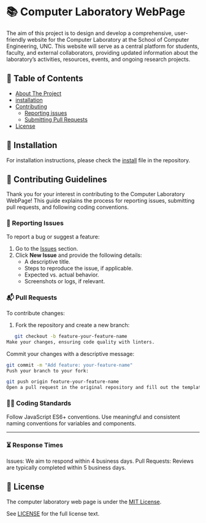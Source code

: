 
# 📚 Computer Laboratory WebPage

The aim of this project is to design and develop a comprehensive, user-friendly website for the Computer Laboratory at the School of Computer Engineering, UNC. This website will serve as a central platform for students, faculty, and external collaborators, providing updated information about the laboratory’s activities, resources, events, and ongoing research projects.

## 📑 Table of Contents

- [About The Project](#📚-computer-laboratory-webpage)
- [installation](#🔧-installation)
- [Contributing](#📖-contributing-guidelines)
  - [Reporting issues](#🐞-reporting-issues)
  - [Submitting Pull Requests](#📬-pull-requests)
- [License](#📜-license)


## 🔧 Installation

For installation instructions, please check the [install](install.md) file in the repository.

## 📖 Contributing Guidelines  

Thank you for your interest in contributing to the Computer Laboratory WebPage! This guide explains the process for reporting issues, submitting pull requests, and following coding conventions.  


### 🐞 Reporting Issues  

To report a bug or suggest a feature:  
1. Go to the [Issues](https://github.com/Esc-IngComp-UNC/computer-laboratory-web-page/issues) section.  
2. Click **New Issue** and provide the following details:  
   - A descriptive title.  
   - Steps to reproduce the issue, if applicable.  
   - Expected vs. actual behavior.  
   - Screenshots or logs, if relevant.  


### 📬 Pull Requests

To contribute changes:  

1. Fork the repository and create a new branch:  
```bash
   git checkout -b feature-your-feature-name
Make your changes, ensuring code quality with linters.
```
Commit your changes with a descriptive message:

```bash
git commit -m "Add feature: your-feature-name"
Push your branch to your fork:
```

```bash
git push origin feature-your-feature-name
Open a pull request in the original repository and fill out the template.
```

### 🧑‍💻 Coding Standards
Follow JavaScript ES6+ conventions.
Use meaningful and consistent naming conventions for variables and components.

---
### ⏳ Response Times
Issues: We aim to respond within 4 business days.
Pull Requests: Reviews are typically completed within 5 business days.

## 📜 License

The computer laboratory web page is under the 
[MIT License](https://opensource.org/licenses/MIT).


See [LICENSE](LICENSE) for the full license text.